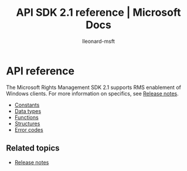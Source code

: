 ﻿---
# required metadata

title: API SDK 2.1 reference | Microsoft Docs
description: Azure Information Protection SDK 2.1 supports RMS enablement of Windows clients.
keywords:
author: lleonard-msft
ms.author: alleonar
manager: mbaldwin
ms.date: 02/23/2017
ms.topic: article
ms.service: information-protection
ms.assetid: 6dcfa840-026b-4728-b53c-2c9c730fcf84
# optional metadata

#ROBOTS:
audience: developer
#ms.devlang:
ms.reviewer: shubhamp
ms.suite: ems
#ms.tgt_pltfrm:
#ms.custom:

---

# API reference

The Microsoft Rights Management SDK 2.1 supports RMS enablement of Windows clients. For more information on specifics, see [Release notes](release-notes-rtm.md).
- [Constants](https://msdn.microsoft.com/library/hh535291.aspx)
- [Data types](https://msdn.microsoft.com/library/hh535288.aspx)
- [Functions](https://msdn.microsoft.com/library/hh535289.aspx)
- [Structures](https://msdn.microsoft.com/library/hh535294.aspx)
- [Error codes](https://msdn.microsoft.com/library/hh535248.aspx)



## Related topics

* [Release notes](release-notes-rtm.md)
